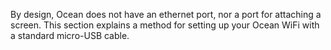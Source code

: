 By design, Ocean does not have an ethernet port, nor a port for attaching a screen.  This section explains a method for setting up your Ocean WiFi with a standard micro-USB cable.
